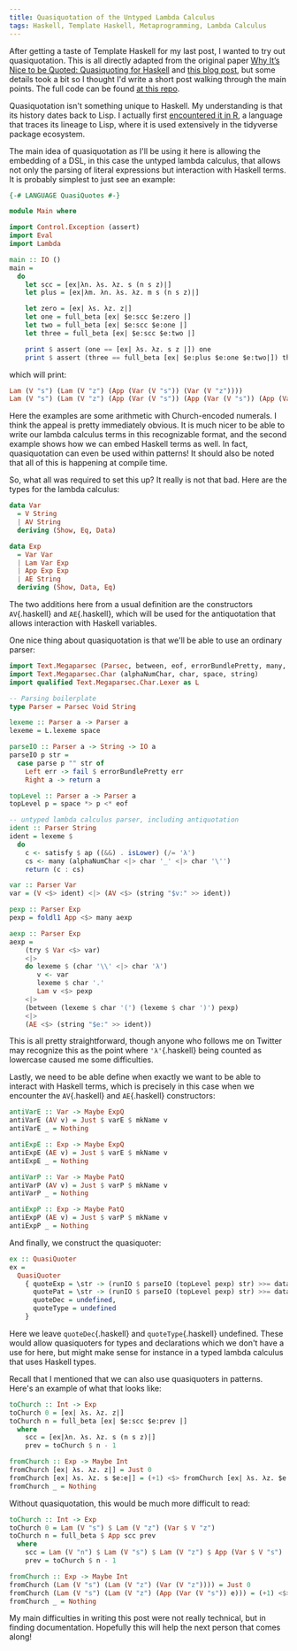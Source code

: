 ```yaml
---
title: Quasiquotation of the Untyped Lambda Calculus
tags: Haskell, Template Haskell, Metaprogramming, Lambda Calculus
---
```


After getting a taste of Template Haskell for my last post, I wanted to try out
quasiquotation. This is all directly adapted from the original paper [Why It’s
Nice to be Quoted: Quasiquoting for
Haskell](https://dl.acm.org/doi/10.1145/1291201.1291211) and [this blog
post](https://well-typed.com/blog/2014/10/quasi-quoting-dsls/), but some
details took a bit so I thought I'd write a short post walking through the main
points. The full code can be found [at this
repo](https://github.com/chenson2018/quasi-lambda).

Quasiquotation isn't something unique to Haskell. My understanding is that its
history dates back to Lisp. I actually first [encountered it in
R](https://adv-r.hadley.nz/quasiquotation.html), a language that traces its
lineage to Lisp, where it is used extensively in the tidyverse package
ecosystem.

The main idea of quasiquotation as I'll be using it here is allowing the
embedding of a DSL, in this case the untyped lambda calculus, that allows not
only the parsing of literal expressions but interaction with Haskell terms. It
is probably simplest to just see an example:

```haskell
{-# LANGUAGE QuasiQuotes #-}

module Main where

import Control.Exception (assert)
import Eval
import Lambda

main :: IO ()
main =
  do
    let scc = [ex|λn. λs. λz. s (n s z)|]
    let plus = [ex|λm. λn. λs. λz. m s (n s z)|]

    let zero = [ex| λs. λz. z|]
    let one = full_beta [ex| $e:scc $e:zero |]
    let two = full_beta [ex| $e:scc $e:one |]
    let three = full_beta [ex| $e:scc $e:two |]

    print $ assert (one == [ex| λs. λz. s z |]) one
    print $ assert (three == full_beta [ex| $e:plus $e:one $e:two|]) three
```

which will print:

```haskell
Lam (V "s") (Lam (V "z") (App (Var (V "s")) (Var (V "z"))))
Lam (V "s") (Lam (V "z") (App (Var (V "s")) (App (Var (V "s")) (App (Var (V "s")) (Var (V "z"))))))
```

Here the examples are some arithmetic with Church-encoded numerals. I think the
appeal is pretty immediately obvious. It is much nicer to be able to write our
lambda calculus terms in this recognizable format, and the second example shows
how we can embed Haskell terms as well. In fact, quasiquotation can even be
used within patterns! It should also be noted that all of this is happening at
compile time.

So, what all was required to set this up? It really is not that bad. Here are
the types for the lambda calculus:

```haskell
data Var
  = V String
  | AV String
  deriving (Show, Eq, Data)

data Exp
  = Var Var
  | Lam Var Exp
  | App Exp Exp
  | AE String
  deriving (Show, Data, Eq)
```

The two additions here from a usual definition are the constructors
`AV`{.haskell} and `AE`{.haskell}, which will be used for the antiquotation that
allows interaction with Haskell variables.

One nice thing about quasiquotation is that we'll be able to use an ordinary
parser:

```haskell
import Text.Megaparsec (Parsec, between, eof, errorBundlePretty, many, parse, satisfy, try, (<|>))
import Text.Megaparsec.Char (alphaNumChar, char, space, string)
import qualified Text.Megaparsec.Char.Lexer as L

-- Parsing boilerplate
type Parser = Parsec Void String

lexeme :: Parser a -> Parser a
lexeme = L.lexeme space

parseIO :: Parser a -> String -> IO a
parseIO p str =
  case parse p "" str of
    Left err -> fail $ errorBundlePretty err
    Right a -> return a

topLevel :: Parser a -> Parser a
topLevel p = space *> p <* eof

-- untyped lambda calculus parser, including antiquotation
ident :: Parser String
ident = lexeme $
  do
    c <- satisfy $ ap ((&&) . isLower) (/= 'λ')
    cs <- many (alphaNumChar <|> char '_' <|> char '\'')
    return (c : cs)

var :: Parser Var
var = (V <$> ident) <|> (AV <$> (string "$v:" >> ident))

pexp :: Parser Exp
pexp = foldl1 App <$> many aexp

aexp :: Parser Exp
aexp = 
    (try $ Var <$> var)
    <|>
    do lexeme $ (char '\\' <|> char 'λ')
       v <- var
       lexeme $ char '.'
       Lam v <$> pexp
    <|>
    (between (lexeme $ char '(') (lexeme $ char ')') pexp)
    <|>
    (AE <$> (string "$e:" >> ident))
```

This is all pretty straightforward, though anyone who follows me on Twitter may
recognize this as the point where `'λ'`{.haskell} being counted as lowercase
caused me some difficulties.

Lastly, we need to be able define when exactly we want to be able to interact
with Haskell terms, which is precisely in this case when we encounter the
`AV`{.haskell} and `AE`{.haskell} constructors:


```haskell
antiVarE :: Var -> Maybe ExpQ
antiVarE (AV v) = Just $ varE $ mkName v
antiVarE _ = Nothing

antiExpE :: Exp -> Maybe ExpQ
antiExpE (AE v) = Just $ varE $ mkName v
antiExpE _ = Nothing

antiVarP :: Var -> Maybe PatQ
antiVarP (AV v) = Just $ varP $ mkName v
antiVarP _ = Nothing

antiExpP :: Exp -> Maybe PatQ
antiExpP (AE v) = Just $ varP $ mkName v
antiExpP _ = Nothing
```

And finally, we construct the quasiquoter:

```haskell
ex :: QuasiQuoter
ex =
  QuasiQuoter
    { quoteExp = \str -> (runIO $ parseIO (topLevel pexp) str) >>= dataToExpQ (const Nothing `extQ` antiVarE `extQ` antiExpE),
      quotePat = \str -> (runIO $ parseIO (topLevel pexp) str) >>= dataToPatQ (const Nothing `extQ` antiVarP `extQ` antiExpP),
      quoteDec = undefined,
      quoteType = undefined
    }
```

Here we leave `quoteDec`{.haskell} and `quoteType`{.haskell} undefined. These
would allow quasiquoters for types and declarations which we don't have a use
for here, but might make sense for instance in a typed lambda calculus that
uses Haskell types.

Recall that I mentioned that we can also use quasiquoters in patterns. Here's
an example of what that looks like:

```haskell
toChurch :: Int -> Exp
toChurch 0 = [ex| λs. λz. z|]
toChurch n = full_beta [ex| $e:scc $e:prev |]
  where
    scc = [ex|λn. λs. λz. s (n s z)|]
    prev = toChurch $ n - 1

fromChurch :: Exp -> Maybe Int
fromChurch [ex| λs. λz. z|] = Just 0
fromChurch [ex| λs. λz. s $e:e|] = (+1) <$> fromChurch [ex| λs. λz. $e:e|]
fromChurch _ = Nothing
```

Without quasiquotation, this would be much more difficult to read:

```haskell
toChurch :: Int -> Exp
toChurch 0 = Lam (V "s") $ Lam (V "z") (Var $ V "z")
toChurch n = full_beta $ App scc prev
  where
    scc = Lam (V "n") $ Lam (V "s") $ Lam (V "z") $ App (Var $ V "s") (App (App (Var $ V "n") (Var $ V "s")) (Var $ V "z"))
    prev = toChurch $ n - 1

fromChurch :: Exp -> Maybe Int
fromChurch (Lam (V "s") (Lam (V "z") (Var (V "z")))) = Just 0
fromChurch (Lam (V "s") (Lam (V "z") (App (Var (V "s")) e))) = (+1) <$> fromChurch (Lam (V "s") (Lam (V "z") e))
fromChurch _ = Nothing
```

My main difficulties in writing this post were not really technical, but in
finding documentation. Hopefully this will help the next person that comes
along!
